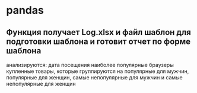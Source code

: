 # pandas

## Функция получает Log.xlsx и файл шаблон для подготовки шаблона и готовит отчет по форме шаблона

анализируются:
дата посещения
наиболее популярные браузеры
купленные товары, которые группируются на популярные для мужчин, популярные для женщин, самые непопулярные для мужчин и самые непопулярные для женщин
